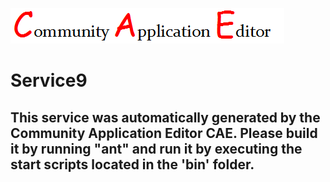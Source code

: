![CAE](https://github.com/PhilCAEOrg2/microservice-127/blob/master/img/logo.png)  

Service9
===================


This service was automatically generated by the Community Application Editor CAE. Please build it by running "ant" and run it by executing the start scripts located in the 'bin' folder.
---------------
